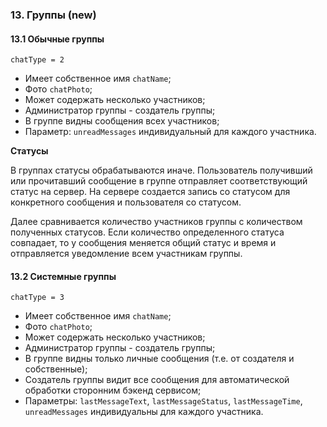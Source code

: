 ### 13. Группы (new)

#### 13.1 Обычные группы

`chatType = 2`

- Имеет собственное имя `chatName`;
- Фото `chatPhoto`;
- Может содержать несколько участников;
- Администратор группы - создатель группы;
- В группе видны сообщения всех участников;
- Параметр: `unreadMessages` индивидуальный для каждого участника.

**Статусы**

В группах статусы обрабатываются иначе. Пользователь получивший или прочитавший сообщение в группе отправляет
соответствующий статус на сервер. На сервере создается запись со статусом для конкретного сообщения и пользователя со
статусом.

Далее сравнивается количество участников группы с количеством полученных статусов. Если количество определенного
статуса совпадает, то у сообщения меняется общий статус и время и отправляется уведомление всем участникам группы.

#### 13.2 Системные группы

`chatType = 3`

- Имеет собственное имя `chatName`;
- Фото `chatPhoto`;
- Может содержать несколько участников;
- Администратор группы - создатель группы;
- В группе видны только личные сообщения (т.е. от создателя и собственные);
- Создатель группы видит все сообщения для автоматической обработки сторонним бэкенд сервисом;
- Параметры: `lastMessageText`, `lastMessageStatus`, `lastMessageTime`, `unreadMessages` индивидуальны для каждого участника.

